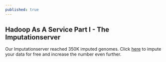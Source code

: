 ```yaml
---
published: true
---
```


## Hadoop As A Service Part I - The Imputationserver

Our Imputationserver reached 350K imputed genomes. Click [here](https://imputationserver.sph.umich.edu/start.html) to impute your data for free and increase the number even further.
